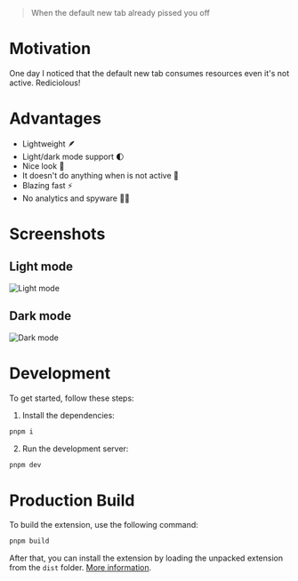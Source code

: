 > When the default new tab already pissed you off

# Motivation 

One day I noticed that the default new tab consumes resources even it's not active. Rediciolous! 

# Advantages

- Lightweight 🪶
- Light/dark mode support 🌓
- Nice look 💅
- It doesn't do anything when is not active 🔋
- Blazing fast ⚡️
- No analytics and spyware 🕵️‍♂️

# Screenshots
## Light mode
![Light mode](https://user-images.githubusercontent.com/4437249/172926328-1e98d455-bf6f-4462-ae62-49b9cf75e79e.png)

## Dark mode
![Dark mode](https://user-images.githubusercontent.com/4437249/172926315-99c183db-6c27-4c0b-9307-4af809f3c538.png)

# Development

To get started, follow these steps:

1. Install the dependencies:
```bash
pnpm i
```

2. Run the development server:
```bash
pnpm dev
```

# Production Build

To build the extension, use the following command:

```bash
pnpm build
```

After that, you can install the extension by loading the unpacked extension from the `dist` folder. [More information](https://developer.chrome.com/docs/extensions/get-started/tutorial/hello-world#load-unpacked).

